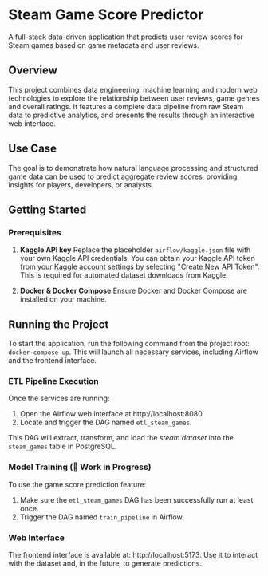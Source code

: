 # Steam Game Score Predictor

A full-stack data-driven application that predicts user review scores for Steam games based on game metadata and user reviews.

## Overview

This project combines data engineering, machine learning and modern web technologies to explore the relationship between user reviews, game genres and overall ratings. It features a complete data pipeline from raw Steam data to predictive analytics, and presents the results through an interactive web interface.

## Use Case

The goal is to demonstrate how natural language processing and structured game data can be used to predict aggregate review scores, providing insights for players, developers, or analysts.

## Getting Started

### Prerequisites

1. **Kaggle API key**
    Replace the placeholder `airflow/kaggle.json` file with your own Kaggle API credentials. You can obtain your Kaggle API token from your [Kaggle account settings](https://www.kaggle.com/settings) by selecting "Create New API Token". This is required for automated dataset downloads from Kaggle.

2. **Docker & Docker Compose**
    Ensure Docker and Docker Compose are installed on your machine.

## Running the Project

To start the application, run the following command from the project root: `docker-compose up`. This will launch all necessary services, including Airflow and the frontend interface.

### ETL Pipeline Execution

Once the services are running: 

1. Open the Airflow web interface at http://localhost:8080.
2. Locate and trigger the DAG named `etl_steam_games`.

This DAG will extract, transform, and load the *steam dataset* into the `steam_games` table in PostgreSQL.

### Model Training (🚧 Work in Progress)

To use the game score prediction feature:

1. Make sure the `etl_steam_games` DAG has been successfully run at least once.
2. Trigger the DAG named `train_pipeline` in Airflow.

### Web Interface

The frontend interface is available at: http://localhost:5173. Use it to interact with the dataset and, in the future, to generate predictions.
